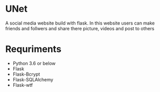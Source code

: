 # UNet
A social media website build with flask. In this website users can make friends and follwers
and share there picture, videos and post to others

# Requriments
- Python 3.6 or below
- Flask
- Flask-Bcrypt
- Flask-SQLAlchemy
- Flask-wtf
